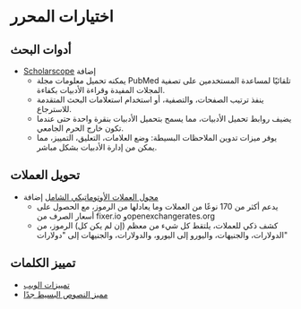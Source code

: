 # اختيارات المحرر

## أدوات البحث
- [Scholarscope](https://www.scholarscope.online/) إضافة
    - يمكنه تحميل معلومات مجلة PubMed تلقائيًا لمساعدة المستخدمين على تصفية المجلات المفيدة وقراءة الأدبيات بكفاءة.
    - ينفذ ترتيب الصفحات، والتصفية، أو استخدام استعلامات البحث المتقدمة للاسترجاع.
    - يضيف روابط تحميل الأدبيات، مما يسمح بتحميل الأدبيات بنقرة واحدة حتى عندما تكون خارج الحرم الجامعي.
    - يوفر ميزات تدوين الملاحظات البسيطة: وضع العلامات، التعليق، التمييز، مما يمكن من إدارة الأدبيات بشكل مباشر.

## تحويل العملات
- [محول العملات الأوتوماتيكي الشامل](https://chromewebstore.google.com/detail/hbjagjepkeogombomfeefdmjnclgojli?hl=zh-CN&utm_source=ext_sidebar) إضافة
    - يدعم أكثر من 170 نوعًا من العملات وما يعادلها من الرموز، مع الحصول على أسعار الصرف من fixer.io وopenexchangerates.org
    - كشف ذكي للعملات، يلتقط كل شيء من معظم (إن لم يكن كل) الرموز، من الدولارات، والجنيهات، واليورو إلى اليورو، والدولارات، والجنيهات إلى "دولارات"

## تمييز الكلمات
- [تمييزات الويب](https://web-highlights.com/blog/welcome/)
- [مميز النصوص البسيط جدًا](https://chromewebstore.google.com/detail/super-simple-highlighter/hhlhjgianpocpoppaiihmlpgcoehlhio)